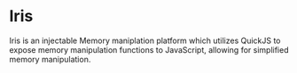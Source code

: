 # Iris

Iris is an injectable Memory maniplation platform which utilizes QuickJS to expose memory manipulation functions to JavaScript, allowing for simplified memory manipulation. 

